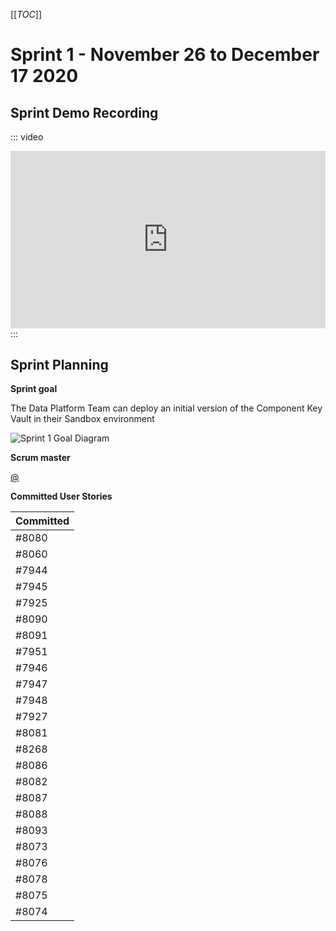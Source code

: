 [[_TOC_]]

# Sprint 1 - November 26 to December 17 2020

## Sprint Demo Recording
::: video
<div style='max-width: 640px'><div style='position: relative; padding-bottom: 56.25%; height: 0; overflow: hidden;'><iframe width="640" height="360" src="https://web.microsoftstream.com/embed/video/4e3f4157-43bc-4adb-b372-f424736ba906?autoplay=false&amp;showinfo=false" allowfullscreen style="border:none; position: absolute; top: 0; left: 0; right: 0; bottom: 0; height: 100%; max-width: 100%;"></iframe></div></div>
:::

## Sprint Planning

**Sprint goal**

The Data Platform Team can deploy an initial version of the Component Key Vault in their Sandbox environment

![Sprint 1 Goal Diagram](/.attachments/images/Sprint1-Goal-20201211.png)

**Scrum master**

[@<F67D8B89-DB5F-6F0E-AB46-207799E7D69D>](/Who-we-are.md)

**Committed User Stories**

| Committed 
| - 
| #8080
| #8060
| #7944
| #7945
| #7925
| #8090
| #8091
| #7951
| #7946
| #7947
| #7948
| #7927
| #8081
| #8268
| #8086
| #8082
| #8087
| #8088
| #8093
| #8073
| #8076
| #8078
| #8075
| #8074